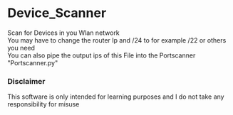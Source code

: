 # Device_Scanner
Scan for Devices in you Wlan network  
You may have to change the router Ip and /24 to for example /22 or others you need  
You can also pipe the output ips of this File into the Portscanner "Portscanner.py"

### Disclaimer
This software is only intended for learning purposes and I do not take any responsibility for misuse
